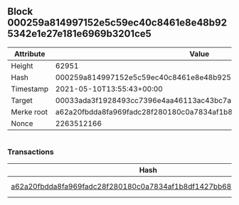 ## Block 000259a814997152e5c59ec40c8461e8e48b925342e1e27e181e6969b3201ce5

Attribute | Value
--- | ---
Height | 62951
Hash | 000259a814997152e5c59ec40c8461e8e48b925342e1e27e181e6969b3201ce5
Timestamp | 2021-05-10T13:55:43+00:00
Target | 00033ada3f1928493cc7396e4aa46113ac43bc7ac52aab5d08e3934913716f64
Merke root | a62a20fbdda8fa969fadc28f280180c0a7834af1b8df1427bb68a92e323153d9
Nonce | 2263512166

```

```

### Transactions

Hash | Amount
--- | ---
[a62a20fbdda8fa969fadc28f280180c0a7834af1b8df1427bb68a92e323153d9](a62a20fbdda8fa969fadc28f280180c0a7834af1b8df1427bb68a92e323153d9.md) | 10.00000000 SKEPTI 

